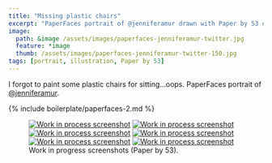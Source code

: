 ```yaml
---
title: "Missing plastic chairs"
excerpt: "PaperFaces portrait of @jenniferamur drawn with Paper by 53 on an iPad."
image: 
  path: &image /assets/images/paperfaces-jenniferamur-twitter.jpg 
  feature: *image
  thumb: /assets/images/paperfaces-jenniferamur-twitter-150.jpg
tags: [portrait, illustration, Paper by 53]
---
```


I forgot to paint some plastic chairs for sitting…oops. PaperFaces portrait of [@jenniferamur](http://twitter.com/jenniferamur).

{% include boilerplate/paperfaces-2.md %}

<figure class="half">
	<a href="{{ site.url }}/assets/images/paperfaces-jenniferamur-process-1-lg.jpg"><img src="{{ site.url }}/assets/images/paperfaces-jenniferamur-process-1-600.jpg" alt="Work in process screenshot"></a>
	<a href="{{ site.url }}/assets/images/paperfaces-jenniferamur-process-2-lg.jpg"><img src="{{ site.url }}/assets/images/paperfaces-jenniferamur-process-2-600.jpg" alt="Work in process screenshot"></a>
	<a href="{{ site.url }}/assets/images/paperfaces-jenniferamur-process-3-lg.jpg"><img src="{{ site.url }}/assets/images/paperfaces-jenniferamur-process-3-600.jpg" alt="Work in process screenshot"></a>
	<a href="{{ site.url }}/assets/images/paperfaces-jenniferamur-process-4-lg.jpg"><img src="{{ site.url }}/assets/images/paperfaces-jenniferamur-process-4-600.jpg" alt="Work in process screenshot"></a>
	<a href="{{ site.url }}/assets/images/paperfaces-jenniferamur-process-5-lg.jpg"><img src="{{ site.url }}/assets/images/paperfaces-jenniferamur-process-5-600.jpg" alt="Work in process screenshot"></a>
	<a href="{{ site.url }}/assets/images/paperfaces-jenniferamur-process-6-lg.jpg"><img src="{{ site.url }}/assets/images/paperfaces-jenniferamur-process-6-600.jpg" alt="Work in process screenshot"></a>
	<figcaption>Work in progress screenshots (Paper by 53).</figcaption>
</figure>
